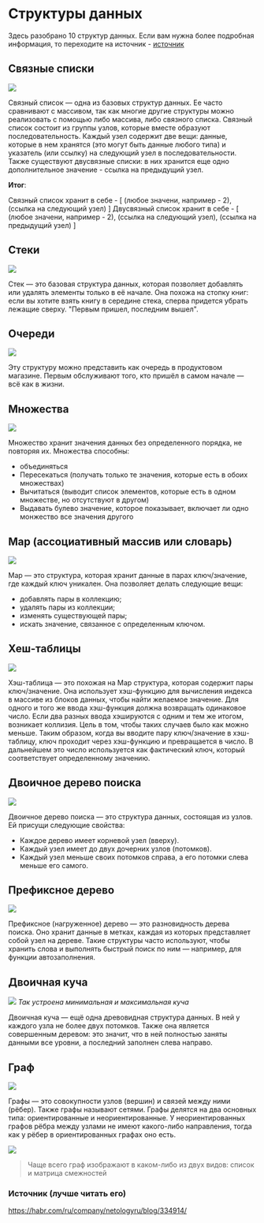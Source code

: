 # Структуры данных

Здесь разобрано 10 структур данных. Если вам нужна более подробная информация, то переходите на источник - [источник](https://habr.com/ru/company/netologyru/blog/334914/)

## Связные списки

![](https://habrastorage.org/r/w1560/web/457/670/66a/45767066a1d34dee9fc40e4cdf86872f.png)

Связный список — одна из базовых структур данных. Ее часто сравнивают с массивом, так как многие другие структуры можно реализовать с помощью либо массива, либо связного списка. Связный список состоит из группы узлов, которые вместе образуют последовательность. Каждый узел содержит две вещи: данные, которые в нем хранятся (это могут быть данные любого типа) и указатель (или ссылку) на следующий узел в последовательности.
Также существуют двусвязные списки: в них хранится еще одно дополнительное значение - ссылка на предыдущий узел.

**Итог**:

Связный список хранит в себе - [ (любое значени, например - 2), (ссылка на следующий узел) ]
Двусвязный список хранит в себе - [ (любое значени, например - 2), (ссылка на следующий узел), (ссылка на предыдущий узел) ]

## Стеки

![](https://habrastorage.org/r/w1560/web/22f/907/b15/22f907b15b594128ab541966d5635e28.png)

Стек — это базовая структура данных, которая позволяет добавлять или удалять элементы только в её начале. Она похожа на стопку книг: если вы хотите взять книгу в середине стека, сперва придется убрать лежащие сверху. "Первым пришел, последним вышел".

## Очереди

![](https://habrastorage.org/r/w1560/web/dc6/2eb/f8a/dc62ebf8a5ce481398f2cd9ae8ce7563.png)

Эту структуру можно представить как очередь в продуктовом магазине. Первым обслуживают того, кто пришёл в самом начале — всё как в жизни.

## Множества

![](https://habrastorage.org/r/w1560/web/13d/108/07a/13d10807a2514c9a9b68a5ccdbea4f4a.png)

Множество хранит значения данных без определенного порядка, не повторяя их.
Множества способны:

- объединяться
- Пересекаться (получать только те значения, которые есть в обоих множествах)
- Вычитаться (выводит список элементов, которые есть в одном множестве, но отсутствуют в другом)
- Выдавать булево значение, которое показывает, включает ли одно монжество все значения другого

## Map (ассоциативный массив или словарь)

![](https://habrastorage.org/r/w1560/web/2ae/6bd/144/2ae6bd1443ef4a51b01b9fb1d59fe3f9.png)

Map — это структура, которая хранит данные в парах ключ/значение, где каждый ключ уникален. Она позволяет делать следующие вещи:

- добавлять пары в коллекцию;
- удалять пары из коллекции;
- изменять существующей пары;
- искать значение, связанное с определенным ключом.

## Хеш-таблицы

![](https://habrastorage.org/r/w1560/web/35b/5ab/830/35b5ab830ac648b9ac67ee35425207fe.png)

Хэш-таблица — это похожая на Map структура, которая содержит пары ключ/значение. Она использует хэш-функцию для вычисления индекса в массиве из блоков данных, чтобы найти желаемое значение. Для одного и того же ввода хэш-функция должна возвращать одинаковое число. Если два разных ввода хэшируются с одним и тем же итогом, возникает коллизия. Цель в том, чтобы таких случаев было как можно меньше. Таким образом, когда вы вводите пару ключ/значение в хэш-таблицу, ключ проходит через хэш-функцию и превращается в число. В дальнейшем это число используется как фактический ключ, который соответствует определенному значению.

## Двоичное дерево поиска

![](https://habrastorage.org/r/w1560/web/d6d/8e9/66d/d6d8e966d0ab4fec9f4f565429307e71.png)

Двоичное дерево поиска — это структура данных, состоящая из узлов. Ей присущи следующие свойства:

- Каждое дерево имеет корневой узел (вверху).
- Каждый узел имеет до двух дочерних узлов (потомков).
- Каждый узел меньше своих потомков справа, а его потомки слева меньше его самого.

## Префиксное дерево

![](https://habrastorage.org/r/w1560/web/7a0/ffc/6c6/7a0ffc6c6f45463d9695de1dcdc4c57e.png)

Префиксное (нагруженное) дерево — это разновидность дерева поиска. Оно хранит данные в метках, каждая из которых представляет собой узел на дереве. Такие структуры часто используют, чтобы хранить слова и выполнять быстрый поиск по ним — например, для функции автозаполнения.

## Двоичная куча

![](https://habrastorage.org/r/w1560/web/d10/a8a/a1c/d10a8aa1c5504c0ea7dc9a7792aefd81.png)
_Так устроена минимальная и максимальная куча_

Двоичная куча — ещё одна древовидная структура данных. В ней у каждого узла не более двух потомков. Также она является совершенным деревом: это значит, что в ней полностью заняты данными все уровни, а последний заполнен слева направо.

## Граф

![](https://habrastorage.org/r/w1560/web/d41/ba5/bf4/d41ba5bf40af46318e91c779008b8c8d.png)

Графы — это совокупности узлов (вершин) и связей между ними (рёбер). Также графы называют сетями. Графы делятся на два основных типа: ориентированные и неориентированные. У неориентированных графов рёбра между узлами не имеют какого-либо направления, тогда как у рёбер в ориентированных графах оно есть.

![](https://habrastorage.org/r/w1560/web/b1c/9bc/795/b1c9bc7957974d6fb13829b9910d3d78.png)

> Чаще всего граф изображают в каком-либо из двух видов: список и матрица смежностей

### Источник (лучше читать его)

https://habr.com/ru/company/netologyru/blog/334914/
